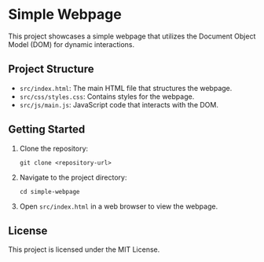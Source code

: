 # Simple Webpage

This project showcases a simple webpage that utilizes the Document Object Model (DOM) for dynamic interactions.

## Project Structure

- `src/index.html`: The main HTML file that structures the webpage.
- `src/css/styles.css`: Contains styles for the webpage.
- `src/js/main.js`: JavaScript code that interacts with the DOM.

## Getting Started

1. Clone the repository:
   ```
   git clone <repository-url>
   ```

2. Navigate to the project directory:
   ```
   cd simple-webpage
   ```

3. Open `src/index.html` in a web browser to view the webpage.

## License

This project is licensed under the MIT License.